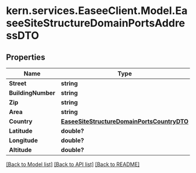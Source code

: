 # kern.services.EaseeClient.Model.EaseeSiteStructureDomainPortsAddressDTO

## Properties

Name | Type | Description | Notes
------------ | ------------- | ------------- | -------------
**Street** | **string** |  | [optional] 
**BuildingNumber** | **string** |  | [optional] 
**Zip** | **string** |  | [optional] 
**Area** | **string** |  | [optional] 
**Country** | [**EaseeSiteStructureDomainPortsCountryDTO**](EaseeSiteStructureDomainPortsCountryDTO.md) |  | [optional] 
**Latitude** | **double?** |  | [optional] 
**Longitude** | **double?** |  | [optional] 
**Altitude** | **double?** |  | [optional] 

[[Back to Model list]](../README.md#documentation-for-models) [[Back to API list]](../README.md#documentation-for-api-endpoints) [[Back to README]](../README.md)

